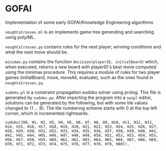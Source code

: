 # GOFAI

Implementation of some early GOFAI/Knowledge Engineering algorithms

`noughtsCrosses.ml` is an implements game tree generating and searching using poly/ML.

`noughtsCrosses.py` contains rules for the next player, winning conditions and what the next move should be.

`minimax.py` contains the function `decision(playerID, initialBoard)` which, when executed, returns a new board with playerID's best move computed using the minimax procedure. This requires a module of rules for two player games (initialBoard, move, moveAll, evaluate), such as the ones found in `noughtsCrosses.py`.

`sudoku.pl` is a constraint propagation sudoku solver using prolog. This file is generated by `sudoku.py`. After importing the program into a `swipl` editor, solutions can be generated by the following, but with some tile values changed to {1 ... 9}. The tile numbering scheme starts with 0 at the top left corner, which is incremented rightwards.

`sudoku([H0, H1, H2, H3, H4, H5, H6, H7, H8, H9, H10, H11, H12, H13, H14, H15, H16, H17, H18, H19, H20, H21, H22, H23, H24, H25, H26, H27, H28, H29, H30, H31, H32, H33, H34, H35, H36, H37, H38, H39, H40, H41, H42, H43, H44, H45, H46, H47, H48, H49, H50, H51, H52, H53, H54, H55, H56, H57, H58, H59, H60, H61, H62, H63, H64, H65, H66, H67, H68, H69, H70, H71, H72, H73, H74, H75, H76, H77, H78, H79, H80]).`
